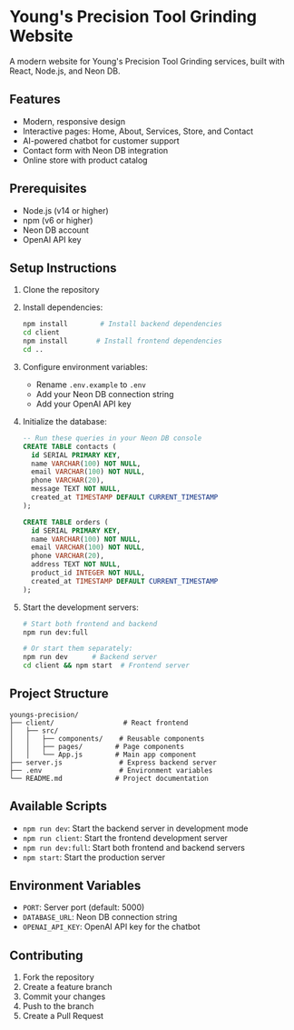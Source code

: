 # Young's Precision Tool Grinding Website

A modern website for Young's Precision Tool Grinding services, built with React, Node.js, and Neon DB.

## Features

- Modern, responsive design
- Interactive pages: Home, About, Services, Store, and Contact
- AI-powered chatbot for customer support
- Contact form with Neon DB integration
- Online store with product catalog

## Prerequisites

- Node.js (v14 or higher)
- npm (v6 or higher)
- Neon DB account
- OpenAI API key

## Setup Instructions

1. Clone the repository
2. Install dependencies:
   ```bash
   npm install        # Install backend dependencies
   cd client
   npm install       # Install frontend dependencies
   cd ..
   ```

3. Configure environment variables:
   - Rename `.env.example` to `.env`
   - Add your Neon DB connection string
   - Add your OpenAI API key

4. Initialize the database:
   ```sql
   -- Run these queries in your Neon DB console
   CREATE TABLE contacts (
     id SERIAL PRIMARY KEY,
     name VARCHAR(100) NOT NULL,
     email VARCHAR(100) NOT NULL,
     phone VARCHAR(20),
     message TEXT NOT NULL,
     created_at TIMESTAMP DEFAULT CURRENT_TIMESTAMP
   );

   CREATE TABLE orders (
     id SERIAL PRIMARY KEY,
     name VARCHAR(100) NOT NULL,
     email VARCHAR(100) NOT NULL,
     phone VARCHAR(20),
     address TEXT NOT NULL,
     product_id INTEGER NOT NULL,
     created_at TIMESTAMP DEFAULT CURRENT_TIMESTAMP
   );
   ```

5. Start the development servers:
   ```bash
   # Start both frontend and backend
   npm run dev:full

   # Or start them separately:
   npm run dev      # Backend server
   cd client && npm start  # Frontend server
   ```

## Project Structure

```
youngs-precision/
├── client/                 # React frontend
│   ├── src/
│   │   ├── components/    # Reusable components
│   │   ├── pages/        # Page components
│   │   └── App.js        # Main app component
├── server.js              # Express backend server
├── .env                   # Environment variables
└── README.md             # Project documentation
```

## Available Scripts

- `npm run dev`: Start the backend server in development mode
- `npm run client`: Start the frontend development server
- `npm run dev:full`: Start both frontend and backend servers
- `npm start`: Start the production server

## Environment Variables

- `PORT`: Server port (default: 5000)
- `DATABASE_URL`: Neon DB connection string
- `OPENAI_API_KEY`: OpenAI API key for the chatbot

## Contributing

1. Fork the repository
2. Create a feature branch
3. Commit your changes
4. Push to the branch
5. Create a Pull Request
